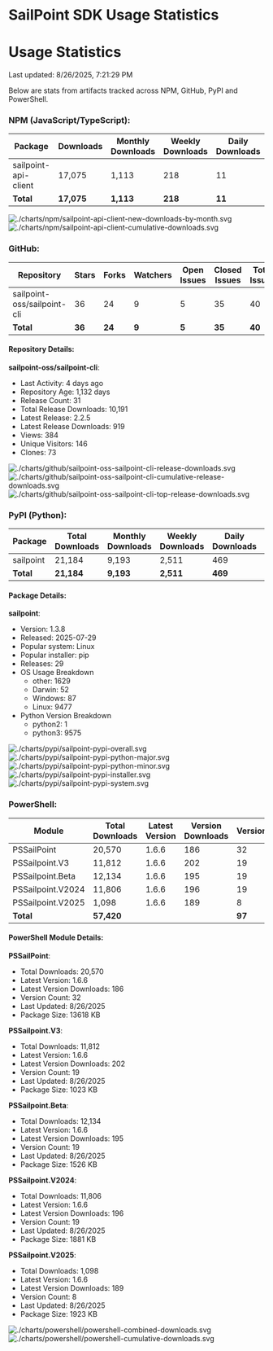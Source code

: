 # SailPoint SDK Usage Statistics

<!-- METRICS_START -->
# Usage Statistics
    
Last updated: 8/26/2025, 7:21:29 PM

Below are stats from artifacts tracked across NPM, GitHub, PyPI and PowerShell.
    
### NPM (JavaScript/TypeScript): 

| Package | Downloads | Monthly Downloads | Weekly Downloads | Daily Downloads |
| --- | --- | --- | --- | --- |
| sailpoint-api-client | 17,075 | 1,113 | 218 | 11 |
| **Total** | **17,075** | **1,113** | **218** | **11** | | | | |

![./charts/npm/sailpoint-api-client-new-downloads-by-month.svg](./charts/npm/sailpoint-api-client-new-downloads-by-month.svg)
![./charts/npm/sailpoint-api-client-cumulative-downloads.svg](./charts/npm/sailpoint-api-client-cumulative-downloads.svg)

### GitHub: 

| Repository | Stars | Forks | Watchers | Open Issues | Closed Issues | Total Issues | Release Downloads | Releases | Latest Release | Language |
| --- | --- | --- | --- | --- | --- | --- | --- | --- | --- | --- |
| sailpoint-oss/sailpoint-cli | 36 | 24 | 9 | 5 | 35 | 40 | 10,191 | 31 | 2.2.5 | Go |
| **Total** | **36** | **24** | **9** | **5** | **35** | **40** | **10,191** | **31** | | |

#### Repository Details:

**sailpoint-oss/sailpoint-cli**:
- Last Activity: 4 days ago
- Repository Age: 1,132 days
- Release Count: 31
- Total Release Downloads: 10,191
- Latest Release: 2.2.5
- Latest Release Downloads: 919
- Views: 384
- Unique Visitors: 146
- Clones: 73



![./charts/github/sailpoint-oss-sailpoint-cli-release-downloads.svg](./charts/github/sailpoint-oss-sailpoint-cli-release-downloads.svg)
![./charts/github/sailpoint-oss-sailpoint-cli-cumulative-release-downloads.svg](./charts/github/sailpoint-oss-sailpoint-cli-cumulative-release-downloads.svg)
![./charts/github/sailpoint-oss-sailpoint-cli-top-release-downloads.svg](./charts/github/sailpoint-oss-sailpoint-cli-top-release-downloads.svg)

### PyPI (Python): 

| Package | Total Downloads | Monthly Downloads | Weekly Downloads | Daily Downloads | Version |
| --- | --- | --- | --- | --- | --- |
| sailpoint | 21,184 | 9,193 | 2,511 | 469 | 1.3.8 |
| **Total** | **21,184** | **9,193** | **2,511** | **469** | | |

#### Package Details:

**sailpoint**:
- Version: 1.3.8
- Released: 2025-07-29
- Popular system: Linux
- Popular installer: pip
- Releases: 29
- OS Usage Breakdown 
  - other: 1629
  - Darwin: 52
  - Windows: 87
  - Linux: 9477
- Python Version Breakdown 
  - python2: 1
  - python3: 9575


![./charts/pypi/sailpoint-pypi-overall.svg](./charts/pypi/sailpoint-pypi-overall.svg)
![./charts/pypi/sailpoint-pypi-python-major.svg](./charts/pypi/sailpoint-pypi-python-major.svg)
![./charts/pypi/sailpoint-pypi-python-minor.svg](./charts/pypi/sailpoint-pypi-python-minor.svg)
![./charts/pypi/sailpoint-pypi-installer.svg](./charts/pypi/sailpoint-pypi-installer.svg)
![./charts/pypi/sailpoint-pypi-system.svg](./charts/pypi/sailpoint-pypi-system.svg)

### PowerShell: 

| Module | Total Downloads | Latest Version | Version Downloads | Versions | Last Updated |
| --- | --- | --- | --- | --- | --- |
| PSSailPoint | 20,570 | 1.6.6 | 186 | 32 | 8/26/2025 |
| PSSailpoint.V3 | 11,812 | 1.6.6 | 202 | 19 | 8/26/2025 |
| PSSailpoint.Beta | 12,134 | 1.6.6 | 195 | 19 | 8/26/2025 |
| PSSailpoint.V2024 | 11,806 | 1.6.6 | 196 | 19 | 8/26/2025 |
| PSSailpoint.V2025 | 1,098 | 1.6.6 | 189 | 8 | 8/26/2025 |
| **Total** | **57,420** | | | **97** | |

#### PowerShell Module Details:

**PSSailPoint**:
- Total Downloads: 20,570
- Latest Version: 1.6.6
- Latest Version Downloads: 186
- Version Count: 32
- Last Updated: 8/26/2025
- Package Size: 13618 KB

**PSSailpoint.V3**:
- Total Downloads: 11,812
- Latest Version: 1.6.6
- Latest Version Downloads: 202
- Version Count: 19
- Last Updated: 8/26/2025
- Package Size: 1023 KB

**PSSailpoint.Beta**:
- Total Downloads: 12,134
- Latest Version: 1.6.6
- Latest Version Downloads: 195
- Version Count: 19
- Last Updated: 8/26/2025
- Package Size: 1526 KB

**PSSailpoint.V2024**:
- Total Downloads: 11,806
- Latest Version: 1.6.6
- Latest Version Downloads: 196
- Version Count: 19
- Last Updated: 8/26/2025
- Package Size: 1881 KB

**PSSailpoint.V2025**:
- Total Downloads: 1,098
- Latest Version: 1.6.6
- Latest Version Downloads: 189
- Version Count: 8
- Last Updated: 8/26/2025
- Package Size: 1923 KB



![./charts/powershell/powershell-combined-downloads.svg](./charts/powershell/powershell-combined-downloads.svg)
![./charts/powershell/powershell-cumulative-downloads.svg](./charts/powershell/powershell-cumulative-downloads.svg)


<!-- METRICS_END -->
